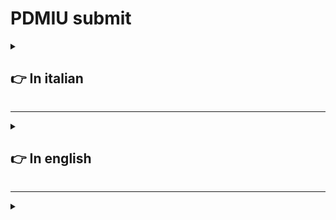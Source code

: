 # **PDMIU** submit

<details>
  <summary>

  ## 👉 In italian
    
  </summary>

  <details>
  <summary>

  ### _A._ Nome e numero di matricola
    
  </summary>

  - Francesco Rombaldoni
  - Matricola: 330130
  
</details>

<details>
  <summary>

  ### _B._ Titolo del progetto
    
  </summary>

  - Il titolo del progetto è: **PIVPN**
  
</details>

<details>
  <summary>

  ### _C._ Breve panoramica dell'idea di progetto e delle principali caratteristiche dell´applicazione
    
  </summary>

  - L'idea del progetto è quella di realizzare un'applicazione in [Flutter](https://flutter.dev/) che faciliti l'interazione con la "VPN" [PIVPN](https://www.pivpn.io/), poiché quest'ultima è attualmente utilizzabile solo tramite "riga di comando". Inoltre, si intende implementare funzionalità aggiuntive, come la possibilità di disattivare un utente dopo una determinata data.
  
- L'applicazione sviluppata permette, tramite un'interfaccia grafica, di interagire con [PIVPN](https://www.pivpn.io/) per creare, eliminare, abilitare e disabilitare utenti. Consente, inoltre, di associare a ogni utente una data di inizio e una data di fine, disattivando automaticamente gli utenti che hanno superato il periodo di utilizzo consentito.

<br>

L'applicazione presenta al centro una tabella che consente di visualizzare tutti gli utenti registrati e il loro stato.
  
</details>

<details>
  <summary>

  ### _D._ Panoramica della esperienza utente
    
  </summary>

#### Primo avvio

Dopo aver configurato l'ambiente (seguendo la guida presente nella pagina principale), si può aprire l'applicazione. A questo punto, l'operatore può solo aggiungere nuovi utenti. Per fare questa operazione, deve completare i tre campi di input presenti nella parte superiore dell'interfaccia.

<details>
<summary>

_Guarda l'immagine_

</summary>

![Fields](https://github.com/R0mb0/PIVPN_GUI/blob/main/Project_infos/Fields.png)

</details><br>

Il nome può essere una qualsiasi stringa, mentre le date devono essere necessariamente inserite nel formato americano (anno-mese-giorno).<br>

##### ⚠️ Avvertenze

- Per creare un utente sempre abilitato, è sufficiente aggiungere un utente con il campo "End Date" impostato su una data molto remota (es. 2050-01-01).
- La "data di fine" inserita deve essere sempre successiva alla data di inserimento dell'utente.
- Non si possono aggiungere due utenti con lo stesso nome.

Una volta completati i campi, l'operatore deve premere sul pulsante "Add User" per aggiungere l'utente alla VPN.

<details>
<summary>

_Guarda l'immagine_

</summary>

![Add_User](https://github.com/R0mb0/PIVPN_GUI/blob/main/Project_infos/Add_user.png)

</details>

A questo punto, si aprirà una finestra separata contenente un QR code necessario per connettere la VPN, che l'operatore dovrà condividere con chi desidera connettersi.

<details>
<summary>

_Guarda l'immagine_

</summary>

![qr-code](https://github.com/R0mb0/PIVPN_GUI/blob/main/Project_infos/qr-code.png)

</details>

Ogni volta che l'operatore esegue un'operazione, i cambiamenti dello stato della memoria vengono salvati automaticamente, garantendo la consistenza tra le informazioni di "PIVPN" e dell'interfaccia grafica.<br>
Come si sarà sicuramente notato, la tabella al centro dell'applicazione avrà acquisito un nuovo valore.

<details>
<summary>

_Guarda l'immagine_

</summary>

![Table_with_record](https://github.com/R0mb0/PIVPN_GUI/blob/main/Project_infos/Table_with_record.png)

</details>

A questo punto, l'operatore può scegliere se aggiungere un nuovo utente (seguendo le istruzioni precedenti) oppure eseguire le altre tre operazioni riportate dall'interfaccia.

<details>
<summary>

_Guarda l'immagine_

</summary>

![Buttons](https://github.com/R0mb0/PIVPN_GUI/blob/main/Project_infos/Buttons.png)

</details>

Per queste ultime operazioni, è necessario inserire nel campo apposito il nome dell'utente bersaglio (reperibile dalla tabella al centro).<br>

##### ⚠️ Avvertenze

- Non si può abilitare un utente che è stato disabilitato perché è stata superata la propria data di fine servizio.
- Per rigenerare un utente, è necessario eliminarlo e aggiungerlo nuovamente con le date aggiornate.

Una volta terminate le operazioni, l'applicazione non deve essere chiusa. Questo permette al secondo thread del programma di controllare, una volta al giorno, lo stato degli utenti. Nel caso in cui l'applicazione venisse chiusa, il controllo automatico non sarà eseguito, ma finché il computer rimane acceso, la VPN continuerà a funzionare.

##### Avvio successivo al primo

Se l'applicazione viene chiusa dopo il primo avvio e successivamente riaperta, l'operatore troverà lo stato dell'applicazione identico a com'era prima della chiusura, consentendo di operare normalmente.

</details>

<details>
  <summary>

  ### _E._ Discussione della tecnologia
    
  </summary>

  <details>
  <summary>

  #### Librerie utilizzate nel progetto
    
  </summary>

- `package:flutter/material.dart` -> Libreria di default
- `dart:async` -> Libreria per la gestione dei thread
- `dart:isolate` -> Libreria per la gestione dei thread
- `dart:io` -> Libreria per interagire con i file di sistema
- `package:process_run/shell.dart` -> Libreria per interagire con la shell
- `dart:ffi` -> Libreria per allocare la memoria, utilizzata per allocare il thread
  
</details>

<details>
  <summary>

#### La costruzione del database

Per salvare le informazioni degli utenti, l'applicazione utilizza una classe chiamata "Database" che salva i dati in un "dizionario". Questo dizionario viene serializzato e deserializzato per consentire il salvataggio delle informazioni sul disco.

##### Struttura logica del dizionario

```mermaid
---
title: Logic structure of dictionary
---
classDiagram

Dictionary <|-- User

class Dictionary {
  key: Name
  Value: User
}

class User {
  String name
  Date startDate
  Date endDate
  Boolean isEnabled 
}
```

Il parametro `name` si ripete in questa struttura poiché è sia una chiave del dizionario sia un attributo memorizzato all'interno della classe `User`. Questa scelta è stata fatta per semplificare il processo di serializzazione, che è stato implementato manualmente.

##### Processo di serializzazione

La serializzazione viene effettuata scrivendo su file una riga per ogni utente, strutturata nel seguente modo:

```
_key_ _name_ _startDate_ _endDate_ _isEnabled_
```

Per distinguere i vari parametri durante la lettura, la riga viene convertita in una lista utilizzando lo spazio come delimitatore. A ogni posizione degli elementi nella lista corrisponde un valore utile. Poiché la conversione dei parametri `startDate` e `endDate` in stringa include anche l'orario, la stringa risultante assume il seguente formato:

```
Rombo Rombo 2025-10-01 00:00:00 2025-10-21 00:00:00 true
```

I valori utili, quindi, sono indicati dalle seguenti posizioni:

```
[0] [1] [2] [4] [6]
```

L'ultimo aggiornamento dell'applicazione prevede che, a ogni operazione eseguita dall'utente, lo stato del database venga immediatamente scritto sul disco.
  
</details>

<details>
  <summary>

  #### Gestione della interazione con la shell
    
  </summary>
Siccome "PIVPN" richiede l'utilizzo della riga di comando per essere amministrata, la sfida è stata quella di fare in modo che l'applicazione potesse eseguire comandi da terminale, con il problema aggiuntivo che questi comandi necessitano di privilegi "sudo".  
Secondo la documentazione di "Dart", per ottenere questo risultato sarebbe sufficiente utilizzare la sintassi per lanciare comandi da terminale senza particolari privilegi, disabilitando a livello di sistema la necessità di eseguirli come "sudo".  
Tuttavia, considerando la diffusione del software, non si è voluto seguire questa strada poiché molto macchinosa. Si è preferito invece sviluppare una soluzione personalizzata.  
Il paradigma scelto prevede che l'applicazione richiami degli script (precedentemente impostati come eseguibili) in formato `.sh`, i quali a loro volta richiedono i privilegi "sudo".

##### Sviluppo degli script

Per funzionare correttamente, tutti gli script necessitano di un file `password.sh`, che deve essere creato dall'utente al momento dell'installazione dell'applicazione.  
Esempio del file:

```shell
#!/bin/bash
PASSWORD="your_sudo_password"
```

Una volta creato il file, la guida d'installazione dell'applicazione prevede l'esecuzione di uno script che rende eseguibili tutti gli script necessari per il corretto funzionamento dell'applicazione. Di seguito è riportato un esempio dello script:

```shell
#!/bin/bash

# Elenco degli script da rendere eseguibili
scripts=(
  "addUser.sh"
  "disableUser.sh"
  "enableUser.sh"
  "listUsers.sh"
  "removeUser.sh"
  "update.sh"
)

# Ciclo per rendere eseguibili i file
for script in "${scripts[@]}"; do
  if [ -f "$script" ]; then
    chmod +x "$script"
    echo "Reso $script eseguibile."
  else
    echo "Il file $script non esiste."
  fi
done
```

Questo script, dato un elenco di file nella stessa cartella, verifica l'esistenza di ciascun file e successivamente ne modifica le proprietà per renderli eseguibili.

##### Esempio di uno script eseguito dall'applicazione

Ecco un esempio di script utilizzato dall'applicazione:

```shell
#!/bin/bash

source ./password.sh

# Controlla se è stato fornito un parametro
if [ -z "$1" ]; then
  echo "Uso: $0 <parametro>"
  exit 1
fi

# Usa il parametro
param=$1
echo ${PASSWORD} | sudo -S pivpn -a -n $param

gnome-terminal -- bash -c "echo $param | sudo -S pivpn -qr; exec bash"

# Verifica se il comando è stato eseguito correttamente
if [ $? -eq 0 ]; then
  echo "Comando eseguito con successo."
else
  echo "Comando fallito."
  exit 1
fi
```

Questo script ha la funzione di aggiungere un utente alla VPN. Il suo funzionamento può essere spiegato suddividendolo in tre parti:  
1. **Controllo dell'argomento**: verifica se l'applicazione ha passato un argomento; in caso contrario, esce con un messaggio di errore.  
2. **Esecuzione del comando**: se l'argomento è presente, lo script lancia il comando per aggiungere l'utente alla VPN, seguito dal comando per aprire il pannello con il QR code necessario per il collegamento.  
3. **Verifica del risultato**: controlla se il comando è stato eseguito correttamente, restituendo un messaggio di successo o di errore. Il risultato viene riportato tramite un `echo`, che sarà raccolto dalla funzione di "Dart" utilizzata per eseguire i comandi da terminale.
  
</details>

<details>
  <summary>

  #### La gestione del thread 
    
  </summary>

  Nell'applicazione viene lanciato un thread separato rispetto al thread principale, in modo da eseguire una parte di codice che, finché l'applicazione rimane aperta, esegue un ciclo "while true" con una pausa di circa 24 ore. Questo thread controlla giornalmente lo stato di tutti gli utenti registrati dall'operatore. Nel caso in cui per un utente sia stata superata la data di fine servizio, quest'ultimo viene automaticamente disabilitato.

##### La classe del thread

```dart
class ThreadManager {
	bool _isRunning = false;
	Isolate? _isolate;
	ReceivePort? _receivePort;
	late StreamSubscription _subscription;
	
	void startThread(Function updateTable) {
		if (_isRunning) return;
		_isRunning = true;
		_receivePort = ReceivePort();
		_subscription = _receivePort!.listen((message) {
			if (message == 'update') {
				updateTable();
			}
		});
		Isolate.spawn(_threadEntry, _receivePort!.sendPort);
	}
	
	void stopThread() {
		if (!_isRunning) return;
		_isRunning = false;
		_isolate?.kill(priority: Isolate.immediate);
		_subscription.cancel();
		_receivePort?.close();
	}
	
	static void _threadEntry(SendPort sendPort) async {
		// Campo per il lavoro
		Mediator mediator = Mediator();
		
		bool isRunning = true;
		ReceivePort receivePort = ReceivePort();
		sendPort.send(receivePort.sendPort);
		bool isSomethingChanged = false;
		
		receivePort.listen((message) {
			if (message == 'stop') {
				isRunning = false;
				receivePort.close();
			}
		});
		
		while (isRunning) {
			mediator.GetAllUsers().forEach((value) {
				if (value.isEnabled && DateTime.now().isAfter(value.endDate)) {
					value.isEnabled = false;
					isSomethingChanged = true;
				}
			});
			// Salva il database solo se necessario
			if (isSomethingChanged) {
				mediator.SaveDatabase();
			}
			sendPort.send('update'); // Invia un messaggio di aggiornamento all'isolato principale
			isSomethingChanged = false;
			await Future.delayed(Duration(seconds: 86400)); // Ritardo di 24 ore
		}
		print('Thread fermato.');
	}
}
```

Per il controllo del thread, oltre all'utilizzo di una variabile di stato, viene usato un sistema di messaggi inviati alla "porta del thread".  
Quando il thread viene avviato, viene effettuata una chiamata di sistema per metterlo in esecuzione (a questo punto il thread è già allocato logicamente ma non è attivo), e successivamente viene aggiornato lo stato dei messaggi. Lo stesso processo viene eseguito al momento dell'interruzione del thread (che rimane comunque allocato in memoria, in attesa di essere riavviato).  
Durante l'esecuzione, il thread segue le istruzioni contenute nella funzione `_threadEntry()`. Dopo aver verificato lo stato del thread, avvia un ciclo "while true" che controlla lo stato degli utenti e, se necessario, li disabilita.

##### Variabili del thread

```dart
// Variabili per la gestione del thread
final ThreadManager _threadManager = ThreadManager();
bool _isThreadRunning = false;
```

##### Funzioni per la gestione del thread

```dart
void _startThread() {
	_threadManager.startThread(update_table);
	setState(() {
		_isThreadRunning = true;
	});
}

void _stopThread() {
	_threadManager.stopThread();
	setState(() {
		_isThreadRunning = false;
	});
}
```

Queste funzioni vengono utilizzate dalla classe principale `main` per gestire il thread durante il flusso dell'applicazione. In questo caso specifico, l'applicazione avvia il thread dopo aver ripristinato lo stato della memoria e lo interrompe poco prima di chiudersi, a seguito del comando corrispondente ricevuto dall'operatore.

##### Dove il thread viene avviato

```dart
void initState() {
	super.initState();
	WidgetsBinding.instance.addObserver(this);
	_startThread(); //<------------------------------- Avvia il thread per gestire gli utenti
	load_database();
}
```

##### Dove il thread viene terminato

```dart
void _onWindowClose() {
	_stopThread();
	//mediator.SaveDatabase(); //<--------------------------------------------------------------------------------------------------------------------------------
}
```
  
</details>
  
</details>
  
</details>



-----------------------------------------------------------------------------

<details>
  <summary>

  ## 👉 In english
    
  </summary>

<details>
  <summary>

  ### _A._ Name and student ID number
    
  </summary>

  - Francesco Rombaldoni
  - Matricola: 330130
  
</details>

<details>
<summary>

### _B._ Project Title

</summary>

- The project title is: **PIVPN**

</details>

<details>
  <summary>

  ### _C._ Short overview of the project idea and main features of the application 
    
  </summary>

  - The project idea is to develop a [Flutter](https://flutter.dev/) application to simplify interaction with the [PIVPN](https://www.pivpn.io/) "VPN", as currently, it can only be managed through the terminal. The application also introduces new functionalities, such as the automatic disabling of a user.
  - The application allows interaction with [PIVPN](https://www.pivpn.io/) through a user interface, enabling the creation, deletion, enabling, and disabling of users. It also allows linking each user to a "start-date" and an "end-date," automatically disabling users whose access period has expired.
    <br>
    The application features a central table where the operator can view the status of all users.
  
</details>

<details>
  <summary>

  ### _D._ User experience overview
    
  </summary>

  #### Fisrt launch

  After had setted the enviroment (following the guide in the project main page) is possible launch the application. A this point the operator can only add a new user. In way to do this operation, must be completed the three input fields at the application's top.

  <details>
<summary>
	
_View the image_

</summary>

![Fields](https://github.com/R0mb0/PIVPN_GUI/blob/main/Project_infos/Fields.png)

</details><br>

The name can be any string, while the dates must be in american format (year-month-day).<br>

##### ⚠️ Warnings 

- To create a always allowed user is necessary setting the "end-date" field as a very distant date (e.g., 2050-01-01).
- The "end-date" field must be filled with a date always later than the current date of the user's insertion.
- Is not possible add two users with the same name

Afther the fields filling, the operator must click on "add user" button in way to add the user to the "VPN".

<details>
<summary>
	
_View the image_

</summary>

![Add_User](https://github.com/R0mb0/PIVPN_GUI/blob/main/Project_infos/Add_user.png)

</details>

At this point in the screen will be opened a new window with inside a Qr code that must be shared with the user who wants access to the "VPN". 

<details>
<summary>

_View the image_

</summary>

![qr-code](https://github.com/R0mb0/PIVPN_GUI/blob/main/Project_infos/qr-code.png)

</details>
  
</details>

Every times that the operator do a operation the changes will be saved in the memory, in way to garanted the application's consistency with the "VPN". 
How could be observing, the table in the application's middle now have a new entry.

<details>
<summary>
	
_View the image_

</summary>

![Table_with_record](https://github.com/R0mb0/PIVPN_GUI/blob/main/Project_infos/Table_with_record.png)

</details>

Now the operator can choose to add a new user (following the last instructions) or doing the ramaining operations displayed by the interface.

<details>
<summary>
	
_View the image_

</summary>

![Buttons](https://github.com/R0mb0/PIVPN_GUI/blob/main/Project_infos/Buttons.png)

</details>

For this last operations, the operator can only fill the user name field (reported by the table) to doing its.

##### ⚠️ Warnings 

- Is not posssible enable an user that has been disabled because it's "end date" has been passed.
- In way to restore an user, it must be delected and re-added with updated dates.

When the operatos has finished his operations, the application must remain opened in way to permit at a second application's thread to check the user status day by day. If the application is closed the "VPN" will continue to work if the computer is on. 

#### Subsequent launch after the first

If after the first launch the application will restore the last memory state before the close, permitting to operate normally.
  
</details>

-----------------------------------------------------------------------------


<details>
  <summary>

  ### 
    
  </summary>

  
  
</details>
